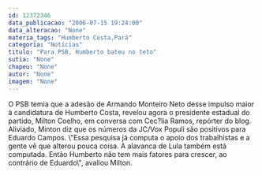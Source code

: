 ```yaml
---
id: 12372346
data_publicacao: "2006-07-15 19:24:00"
data_alteracao: "None"
materia_tags: "Humberto Costa,Pará"
categoria: "Notícias"
titulo: "Para PSB, Humberto bateu no teto"
sutia: "None"
chapeu: "None"
autor: "None"
imagem: "None"
---
```

<p><P>O PSB temia que a adesão de Armando Monteiro Neto desse impulso maior à candidatura de Humberto Costa, revelou agora o presidente estadual do partido, Milton Coelho, em conversa com Cec?lia Ramos, repórter do blog. Aliviado, Minton diz que os números da JC/Vox Populi são positivos para Eduardo Campos. \"Essa pesquisa já computa o apoio dos trabalhistas e a gente vê que alterou pouca coisa. A alavanca de Lula também está computada. Então Humberto não tem mais fatores para crescer, ao contrário de Eduardo\", avaliou Milton.</P> </p>
